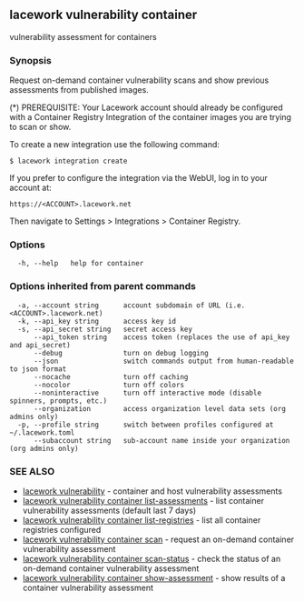 ## lacework vulnerability container

vulnerability assessment for containers

### Synopsis

Request on-demand container vulnerability scans and show previous assessments
from published images.

(*) PREREQUISITE: Your Lacework account should already be configured
with a Container Registry Integration of the container images you are
trying to scan or show.

To create a new integration use the following command:

    $ lacework integration create

If you prefer to configure the integration via the WebUI, log in to your account at:

    https://<ACCOUNT>.lacework.net

Then navigate to Settings > Integrations > Container Registry.

### Options

```
  -h, --help   help for container
```

### Options inherited from parent commands

```
  -a, --account string      account subdomain of URL (i.e. <ACCOUNT>.lacework.net)
  -k, --api_key string      access key id
  -s, --api_secret string   secret access key
      --api_token string    access token (replaces the use of api_key and api_secret)
      --debug               turn on debug logging
      --json                switch commands output from human-readable to json format
      --nocache             turn off caching
      --nocolor             turn off colors
      --noninteractive      turn off interactive mode (disable spinners, prompts, etc.)
      --organization        access organization level data sets (org admins only)
  -p, --profile string      switch between profiles configured at ~/.lacework.toml
      --subaccount string   sub-account name inside your organization (org admins only)
```

### SEE ALSO

* [lacework vulnerability](lacework_vulnerability.md)	 - container and host vulnerability assessments
* [lacework vulnerability container list-assessments](lacework_vulnerability_container_list-assessments.md)	 - list container vulnerability assessments (default last 7 days)
* [lacework vulnerability container list-registries](lacework_vulnerability_container_list-registries.md)	 - list all container registries configured
* [lacework vulnerability container scan](lacework_vulnerability_container_scan.md)	 - request an on-demand container vulnerability assessment
* [lacework vulnerability container scan-status](lacework_vulnerability_container_scan-status.md)	 - check the status of an on-demand container vulnerability assessment
* [lacework vulnerability container show-assessment](lacework_vulnerability_container_show-assessment.md)	 - show results of a container vulnerability assessment

